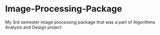 Image-Processing-Package
========================

My 3rd semester image processing package that was a part of Algorithms Analysis and Design project 
